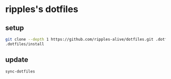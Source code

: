 # ripples's dotfiles

## setup

```bash
git clone --depth 1 https://github.com/ripples-alive/dotfiles.git .dotfiles
.dotfiles/install
```

## update

```bash
sync-dotfiles
```
